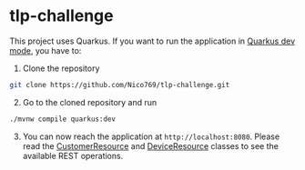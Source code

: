 # tlp-challenge

This project uses Quarkus. If you want to run the application in [Quarkus dev mode](https://quarkus.io/guides/getting-started#development-mode), you have to:

1. Clone the repository

```sh
git clone https://github.com/Nico769/tlp-challenge.git
```

2. Go to the cloned repository and run

```sh
./mvnw compile quarkus:dev
```

3. You can now reach the application at `http://localhost:8080`. Please read the [CustomerResource](src/main/java/io/landolfi/customer/CustomerResource.java) and [DeviceResource](src/main/java/io/landolfi/device/DeviceResource.java) classes to see the available REST operations.